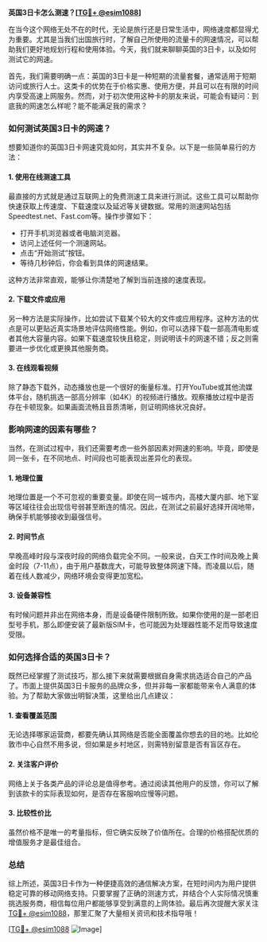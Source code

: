 **英国3日卡怎么测速？[[TG💪+ @esim1088](https://t.me/s/esim1088)]**

在当今这个网络无处不在的时代，无论是旅行还是日常生活中，网络速度都显得尤为重要。尤其是当我们出国旅行时，了解自己所使用的流量卡的网速情况，可以帮助我们更好地规划行程和使用体验。今天，我们就来聊聊英国的3日卡，以及如何测试它的网速。

首先，我们需要明确一点：英国的3日卡是一种短期的流量套餐，通常适用于短期访问或旅行人士。这类卡的优势在于价格实惠、使用方便，并且可以在有限的时间内享受高速上网服务。然而，对于初次使用这种卡的朋友来说，可能会有疑问：到底我的网速怎么样呢？能不能满足我的需求？

### **如何测试英国3日卡的网速？**

想要知道你的英国3日卡网速究竟如何，其实并不复杂。以下是一些简单易行的方法：

#### **1. 使用在线测速工具**
最直接的方式就是通过互联网上的免费测速工具来进行测试。这些工具可以帮助你快速获取上传速度、下载速度以及延迟等关键数据。常用的测速网站包括Speedtest.net、Fast.com等。操作步骤如下：
- 打开手机浏览器或者电脑浏览器。
- 访问上述任何一个测速网站。
- 点击“开始测试”按钮。
- 等待几秒钟后，你会看到具体的网速结果。

这种方法非常直观，能够让你清楚地了解到当前连接的速度表现。

#### **2. 下载文件或应用**
另一种方法是实际操作，比如尝试下载某个较大的文件或应用程序。这种方法的优点是可以更贴近真实场景地评估网络性能。例如，你可以选择下载一部高清电影或者其他大容量内容。如果下载速度较快且稳定，则说明该卡的网速不错；反之则需要进一步优化或更换其他服务商。

#### **3. 在线观看视频**
除了静态下载外，动态播放也是一个很好的衡量标准。打开YouTube或其他流媒体平台，随机挑选一部高分辨率（如4K）的视频进行播放。观察播放过程中是否存在卡顿现象。如果画面流畅且音质清晰，则证明网络状况良好。

### **影响网速的因素有哪些？**

当然，在测试过程中，我们还需要考虑一些外部因素对网速的影响。毕竟，即使是同一张卡，在不同地点、时间段也可能表现出差异化的表现。

#### **1. 地理位置**
地理位置是一个不可忽视的重要变量。即使在同一城市内，高楼大厦内部、地下室等区域往往会出现信号弱甚至断连的情况。因此，在测试之前最好选择开阔地带，确保手机能够接收到最强信号。

#### **2. 时间节点**
早晚高峰时段与深夜时段的网络负载完全不同。一般来说，白天工作时间及晚上黄金时段（7-11点），由于用户基数庞大，可能导致整体网速下降。而凌晨以后，随着在线人数减少，网络环境会变得更加宽松。

#### **3. 设备兼容性**
有时候问题并非出在网络本身，而是设备硬件限制所致。如果你使用的是一部老旧型号手机，那么即便安装了最新版SIM卡，也可能因为处理器性能不足而导致速度受限。

### **如何选择合适的英国3日卡？**

既然已经掌握了测试技巧，那么接下来就需要根据自身需求挑选适合自己的产品了。市面上提供英国3日卡服务的品牌众多，但并非每一家都能带来令人满意的体验。为了帮助大家做出明智决策，这里给出几点建议：

#### **1. 查看覆盖范围**
无论选择哪家运营商，都要先确认其网络是否能全面覆盖你想去的目的地。比如伦敦市中心自然不用多说，但如果是乡村地区，则需特别留意是否有盲区存在。

#### **2. 关注客户评价**
网络上关于各类产品的评论总是值得参考。通过阅读其他用户的反馈，你可以了解到该款卡的实际表现如何，是否存在客服响应慢等问题。

#### **3. 比较性价比**
虽然价格不是唯一的考量指标，但它确实反映了价值所在。合理的价格搭配优质的增值服务才是最佳组合。

### **总结**

综上所述，英国3日卡作为一种便捷高效的通信解决方案，在短时间内为用户提供稳定可靠的移动网络支持。只要掌握了正确的测速方式，并结合个人实际情况慎重挑选服务商，相信每位用户都能够享受到满意的上网体验。最后再次提醒大家关注[TG💪+ @esim1088](https://t.me/s/esim1088)，那里汇聚了大量相关资讯和技术指导哦！

[[TG💪+ @esim1088](https://t.me/s/esim1088) ![Image](https://i.postimg.cc/4NQfJmqS/Snipaste-2025-05-13-00-14-12.png)]